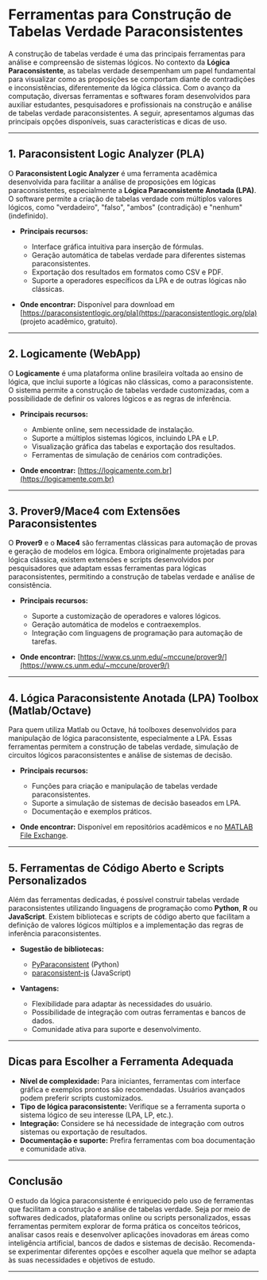 
# Ferramentas para Construção de Tabelas Verdade Paraconsistentes

A construção de tabelas verdade é uma das principais ferramentas para análise e compreensão de sistemas lógicos. No contexto da **Lógica Paraconsistente**, as tabelas verdade desempenham um papel fundamental para visualizar como as proposições se comportam diante de contradições e inconsistências, diferentemente da lógica clássica. Com o avanço da computação, diversas ferramentas e softwares foram desenvolvidos para auxiliar estudantes, pesquisadores e profissionais na construção e análise de tabelas verdade paraconsistentes. A seguir, apresentamos algumas das principais opções disponíveis, suas características e dicas de uso.

---

## 1. **Paraconsistent Logic Analyzer (PLA)**

O **Paraconsistent Logic Analyzer** é uma ferramenta acadêmica desenvolvida para facilitar a análise de proposições em lógicas paraconsistentes, especialmente a **Lógica Paraconsistente Anotada (LPA)**. O software permite a criação de tabelas verdade com múltiplos valores lógicos, como "verdadeiro", "falso", "ambos" (contradição) e "nenhum" (indefinido).

- **Principais recursos:**
  - Interface gráfica intuitiva para inserção de fórmulas.
  - Geração automática de tabelas verdade para diferentes sistemas paraconsistentes.
  - Exportação dos resultados em formatos como CSV e PDF.
  - Suporte a operadores específicos da LPA e de outras lógicas não clássicas.

- **Onde encontrar:** Disponível para download em [https://paraconsistentlogic.org/pla](https://paraconsistentlogic.org/pla) (projeto acadêmico, gratuito).

---

## 2. **Logicamente (WebApp)**

O **Logicamente** é uma plataforma online brasileira voltada ao ensino de lógica, que inclui suporte a lógicas não clássicas, como a paraconsistente. O sistema permite a construção de tabelas verdade customizadas, com a possibilidade de definir os valores lógicos e as regras de inferência.

- **Principais recursos:**
  - Ambiente online, sem necessidade de instalação.
  - Suporte a múltiplos sistemas lógicos, incluindo LPA e LP.
  - Visualização gráfica das tabelas e exportação dos resultados.
  - Ferramentas de simulação de cenários com contradições.

- **Onde encontrar:** [https://logicamente.com.br](https://logicamente.com.br)

---

## 3. **Prover9/Mace4 com Extensões Paraconsistentes**

O **Prover9** e o **Mace4** são ferramentas clássicas para automação de provas e geração de modelos em lógica. Embora originalmente projetadas para lógica clássica, existem extensões e scripts desenvolvidos por pesquisadores que adaptam essas ferramentas para lógicas paraconsistentes, permitindo a construção de tabelas verdade e análise de consistência.

- **Principais recursos:**
  - Suporte a customização de operadores e valores lógicos.
  - Geração automática de modelos e contraexemplos.
  - Integração com linguagens de programação para automação de tarefas.

- **Onde encontrar:** [https://www.cs.unm.edu/~mccune/prover9/](https://www.cs.unm.edu/~mccune/prover9/)

---

## 4. **Lógica Paraconsistente Anotada (LPA) Toolbox (Matlab/Octave)**

Para quem utiliza Matlab ou Octave, há toolboxes desenvolvidos para manipulação de lógica paraconsistente, especialmente a LPA. Essas ferramentas permitem a construção de tabelas verdade, simulação de circuitos lógicos paraconsistentes e análise de sistemas de decisão.

- **Principais recursos:**
  - Funções para criação e manipulação de tabelas verdade paraconsistentes.
  - Suporte a simulação de sistemas de decisão baseados em LPA.
  - Documentação e exemplos práticos.

- **Onde encontrar:** Disponível em repositórios acadêmicos e no [MATLAB File Exchange](https://www.mathworks.com/matlabcentral/fileexchange/).

---

## 5. **Ferramentas de Código Aberto e Scripts Personalizados**

Além das ferramentas dedicadas, é possível construir tabelas verdade paraconsistentes utilizando linguagens de programação como **Python**, **R** ou **JavaScript**. Existem bibliotecas e scripts de código aberto que facilitam a definição de valores lógicos múltiplos e a implementação das regras de inferência paraconsistentes.

- **Sugestão de bibliotecas:**
  - [PyParaconsistent](https://github.com/pyparaconsistent/pyparaconsistent) (Python)
  - [paraconsistent-js](https://github.com/paraconsistent/paraconsistent-js) (JavaScript)

- **Vantagens:**
  - Flexibilidade para adaptar às necessidades do usuário.
  - Possibilidade de integração com outras ferramentas e bancos de dados.
  - Comunidade ativa para suporte e desenvolvimento.

---

## **Dicas para Escolher a Ferramenta Adequada**

- **Nível de complexidade:** Para iniciantes, ferramentas com interface gráfica e exemplos prontos são recomendadas. Usuários avançados podem preferir scripts customizados.
- **Tipo de lógica paraconsistente:** Verifique se a ferramenta suporta o sistema lógico de seu interesse (LPA, LP, etc.).
- **Integração:** Considere se há necessidade de integração com outros sistemas ou exportação de resultados.
- **Documentação e suporte:** Prefira ferramentas com boa documentação e comunidade ativa.

---

## **Conclusão**

O estudo da lógica paraconsistente é enriquecido pelo uso de ferramentas que facilitam a construção e análise de tabelas verdade. Seja por meio de softwares dedicados, plataformas online ou scripts personalizados, essas ferramentas permitem explorar de forma prática os conceitos teóricos, analisar casos reais e desenvolver aplicações inovadoras em áreas como inteligência artificial, bancos de dados e sistemas de decisão. Recomenda-se experimentar diferentes opções e escolher aquela que melhor se adapta às suas necessidades e objetivos de estudo.

---
```